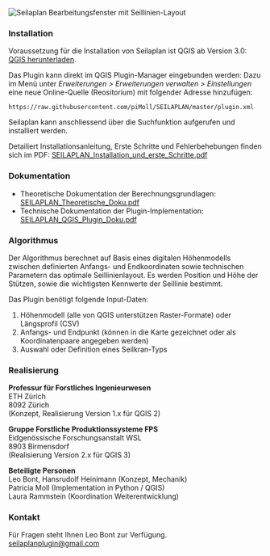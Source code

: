![Seilaplan Bearbeitungsfenster mit Seillinien-Layout](https://github.com/piMoll/SEILAPLAN/blob/master/docs/gui_preview.png)

### Installation
Voraussetzung für die Installation von Seilaplan ist QGIS ab Version 3.0: [QGIS herunterladen](https://www.qgis.org/de/site/forusers/download.html).

Das Plugin kann direkt im QGIS Plugin-Manager eingebunden werden: Dazu im Menü unter _Erweiterungen > Erweiterungen verwalten > Einstellungen_ eine neue Online-Quelle (Reositorium) mit folgender Adresse hinzufügen:
```
https://raw.githubusercontent.com/piMoll/SEILAPLAN/master/plugin.xml
```

Seilaplan kann anschliessend über die Suchfunktion aufgerufen und installiert werden.

Detailiert Installationsanleitung, Erste Schritte und Fehlerbehebungen finden sich im PDF: [SEILAPLAN_Installation_und_erste_Schritte.pdf](https://github.com/piMoll/SEILAPLAN/blob/master/help/docs/SEILAPLAN_Installation_und_erste_Schritte.pdf)


### Dokumentation
* Theoretische Dokumentation der Berechnungsgrundlagen: [SEILAPLAN_Theoretische_Doku.pdf](https://github.com/piMoll/SEILAPLAN/blob/master/help/docs/SEILAPLAN_Theoretische_Doku.pdf)
* Technische Dokumentation der Plugin-Implementation: [SEILAPLAN_QGIS_Plugin_Doku.pdf](https://github.com/piMoll/SEILAPLAN/blob/master/help/docs/SEILAPLAN_QGIS_Plugin_Doku.pdf)


### Algorithmus
Der Algorithmus berechnet auf Basis eines digitalen Höhenmodells zwischen definierten Anfangs- und Endkoordinaten sowie technischen Parametern das optimale Seillinienlayout. Es werden Position und Höhe der Stützen, sowie die wichtigsten Kennwerte der Seillinie bestimmt.

Das Plugin benötigt folgende Input-Daten:  

1. Höhenmodell (alle von QGIS unterstützen Raster-Formate) oder Längsprofil (CSV)
2. Anfangs- und Endpunkt (können in die Karte gezeichnet oder als Koordinatenpaare angegeben werden)
3. Auswahl oder Definition eines Seilkran-Typs 

### Realisierung
**Professur für Forstliches Ingenieurwesen**  
ETH Zürich  
8092 Zürich  
(Konzept, Realisierung Version 1.x für QGIS 2) 

**Gruppe Forstliche Produktionssysteme FPS**  
Eidgenössische Forschungsanstalt WSL  
8903 Birmensdorf  
(Realisierung Version 2.x für QGIS 3) 

**Beteiligte Personen**  
Leo Bont, Hansrudolf Heinimann (Konzept, Mechanik)  
Patricia Moll (Implementation in Python / QGIS)  
Laura Rammstein (Koordination Weiterentwicklung)

### Kontakt
Für Fragen steht Ihnen Leo Bont zur Verfügung.  
seilaplanplugin@gmail.com
